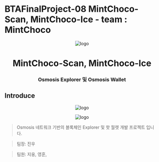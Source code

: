 # BTAFinalProject-08 MintChoco-Scan, MintChoco-Ice - team : MintChoco


<p align="middle" >
    <img src="https://user-images.githubusercontent.com/80636401/201602467-d4f414d8-a26b-49f2-b846-a8e1f04f5835.png" alt="logo"/>
</p>

<h1 align="middle">MintChoco-Scan, MintChoco-Ice</h1>
<h3 align="middle">Osmosis Explorer 및 Osmosis Wallet</h3>
 
 
 ## Introduce
 
 <p align="middle" >
    <img src="https://user-images.githubusercontent.com/80636401/201603920-11a33651-b48a-4f04-bbdf-cf673a0d2058.png" alt="logo"/>
</p>
<p align="middle" >
    <img src="https://user-images.githubusercontent.com/80636401/201603933-9b890217-e89f-463c-abb6-753a2d17fcee.png" alt="logo"/>
</p>

> Osmosis 네트워크 기반의 블록체인 Explorer 및 핫 월렛 개발 프로젝트 입니다.

> 팀장: 진우

> 팀원: 지웅, 영훈, 
